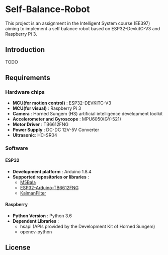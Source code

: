 # Self-Balance-Robot

This project is an assignment in the Intelligent System course (EE397) aiming to implement a self balance robot based on ESP32-DevkitC-V3 and Raspberry Pi 3.

## Introduction

TODO

## Requirements

### Hardware chips

- __MCU(for motion control)__ : ESP32-DEVKITC-V3
- __MCU(for visual)__ : Raspberry Pi 3
- __Camera__ : Horned Sungem (HS) artificial intelligence development toolkit
- __Accelerometer and Gyroscope__ : MPU6050(GY-521)
- __Motor Driver__ : TB6612FNG
- __Power Supply__ : DC-DC 12V-5V Converter
- __Ultrasonic__: HC-SR04

### Software

#### ESP32
- __Development platform__ : Arduino 1.8.4
- __Supported repositories or libraries__ :
    + [M5Bala](https://github.com/m5stack/M5Bala)
    + [ESP32-Arduino-TB6612FNG](https://github.com/vincasmiliunas/ESP32-Arduino-TB6612FNG)
    + [KalmanFilter](https://github.com/TKJElectronics/KalmanFilter)

#### Raspberry
- __Python Version__ : Python 3.6
- __Dependent Libraries__ :
    + hsapi (APIs provided by the Development Kit of Horned Sungem)
    + opencv-python

## License




